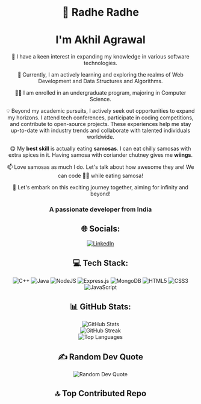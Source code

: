 <h1 align="center"> 🙏 Radhe Radhe</h1>

<h1 align="center">I'm Akhil Agrawal</h1>

<p align="center">👀 I have a keen interest in expanding my knowledge in various software technologies.</p>

<p align="center">🌱 Currently, I am actively learning and exploring the realms of Web Development and Data Structures and Algorithms.</p>

<p align="center">🧑‍🎓 I am enrolled in an undergraduate program, majoring in Computer Science.</p>

<p align="center">💡 Beyond my academic pursuits, I actively seek out opportunities to expand my horizons. I attend tech conferences, participate in coding competitions, and contribute to open-source projects. These experiences help me stay up-to-date with industry trends and collaborate with talented individuals worldwide.</p>

<p align="center">😋 My <strong>best skill</strong> is actually eating <strong>samosas</strong>. I can eat chilly samosas with extra spices in it. Having samosa with coriander chutney gives me <strong>wiings</strong>.</p>

<p align="center">📫 Love samosas as much I do. Let's talk about how awesome they are! We can code 🧑‍💻 while eating samosa!</p>

<p align="center">🚀 Let's embark on this exciting journey together, aiming for infinity and beyond!</p>

<h3 align="center"> A passionate developer from India </h3>

<h2 align="center"> 🌐 Socials:</h2>

<p align="center">
  <a href="https://linkedin.com/in/https://www.linkedin.com/in/akhil-agrawal-soccer">
    <img src="https://img.shields.io/badge/LinkedIn-%230077B5.svg?logo=linkedin&logoColor=white" alt="LinkedIn">
  </a>
</p>

<h2 align="center"> 💻 Tech Stack:</h2>

<p align="center">
  <img src="https://img.shields.io/badge/c++-%2300599C.svg?style=plastic&logo=c%2B%2B&logoColor=white" alt="C++">
  <img src="https://img.shields.io/badge/java-%23ED8B00.svg?style=plastic&logo=openjdk&logoColor=white" alt="Java">
  <img src="https://img.shields.io/badge/node.js-6DA55F?style=plastic&logo=node.js&logoColor=white" alt="NodeJS">
  <img src="https://img.shields.io/badge/express.js-%23404d59.svg?style=plastic&logo=express&logoColor=%2361DAFB" alt="Express.js">
  <img src ="https://img.shields.io/badge/MongoDB-%234ea94b.svg?style=plastic&logo=mongodb&logoColor=white" alt="MongoDB">
  <img src="https://img.shields.io/badge/html5-%23E34F26.svg?style=plastic&logo=html5&logoColor=white" alt="HTML5">
  <img src="https://img.shields.io/badge/css3-%231572B6.svg?style=fplastic&logo=css3&logoColor=white" alt="CSS3">
  <img src="https://img.shields.io/badge/javascript-%23323330.svg?style=plastic&logo=javascript&logoColor=%23F7DF1E" alt="JavaScript">
</p>

<h2 align="center"> 📊 GitHub Stats:</h2>

<p align="center">
  <img src="https://github-readme-stats.vercel.app/api?username=swastik-akhil&theme=synthwave&hide_border=false&include_all_commits=true&count_private=true" alt="GitHub Stats">
  <br/>
  <img src="https://github-readme-streak-stats.herokuapp.com/?user=swastik-akhil&theme=synthwave&hide_border=false" alt="GitHub Streak">
  <br/>
  <img src="https://github-readme-stats.vercel.app/api/top-langs/?username=swastik-akhil&theme=synthwave&hide_border=false&include_all_commits=true&count_private=true&layout=compact" alt="Top Languages">
</p>

<h2 align="center"> ✍️ Random Dev Quote</h2>

<p align="center">
  <img src="https://quotes-github-readme.vercel.app/api?type=horizontal&theme=light" alt="Random Dev Quote">
</p>

<h2 align="center"> 🔝 Top Contributed Repo</h2>









